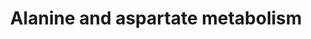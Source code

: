 ---
annotations:
- id: PW:0000028
  parent: classic metabolic pathway
  type: Pathway Ontology
  value: alanine, aspartate and glutamate metabolic pathway
authors:
- L.M.Ferrante
- MaintBot
- MartijnVanIersel
- Egonw
- Christine Chichester
- Nuno
- Mkutmon
- DeSl
- Fehrhart
- Khanspers
description: Based on [http://www.genome.jp/kegg-bin/show_pathway?rno00250 KEGG].
last-edited: 2020-07-20
organisms:
- Rattus norvegicus
redirect_from:
- /index.php/Pathway:WP104
- /instance/WP104
revision: null
schema-jsonld:
- '@context': https://schema.org/
  '@id': https://wikipathways.github.io/pathways/WP104.html
  '@type': Dataset
  creator:
    '@type': Organization
    name: WikiPathways
  description: Based on [http://www.genome.jp/kegg-bin/show_pathway?rno00250 KEGG].
  keywords:
  - 1.2.1.18
  - 1.4.3.1
  - 1.4.3.15
  - 1.4.3.16
  - 1.4.3.2
  - 2-Oxoglutarate
  - 2-Oxosuccinamate
  - 2.1.3.2
  - 2.3.1.7
  - 2.6.1.12
  - 2.6.1.14
  - 2.6.1.18
  - 3.4.13.3
  - 3.5.1.1
  - 3.5.1.3
  - 3.5.1.38
  - 3.5.1.7
  - 4.1.1.11
  - 4.1.1.12
  - 4.3.1.1
  - 4.3.2.2
  - 5.1.1.1
  - 5.1.1.13
  - 6.1.1.22
  - 6.1.1.7
  - 6.3.1.1
  - 6.3.2.11
  - 6.3.4.4
  - 6.3.5.4
  - 6.3.5.6
  - Abat
  - Acetyl-CoA
  - Adenylosuccinate
  - Agxt
  - Asl
  - Aspa
  - Ass
  - Carnosine
  - Citrate
  - D-Alanine
  - D-Aspartate
  - Dars
  - Fumarate
  - Gad1
  - Gad2
  - Glycolysis / gluconeogenesis
  - Got1
  - Got2
  - Gpt1
  - L-Alanine
  - L-Alanyl-tRNA
  - L-Argininosuccinate
  - L-Asparagine
  - L-Aspartate
  - L-Aspartyl-tRNA(Asp)
  - Malate
  - Malonate semialdehyde
  - N-Acetyl-L-aspartate
  - N-Carbamoyl-L-aspartate
  - O-Acetylcarnitine
  - Oxaloacetate
  - Pantothenate and CoA biosynthesis
  - Pc
  - Pyruvate
  - Succinate
  - b-Alanine
  license: CC0
  name: Alanine and aspartate metabolism
seo: CreativeWork
title: Alanine and aspartate metabolism
wpid: WP104
---